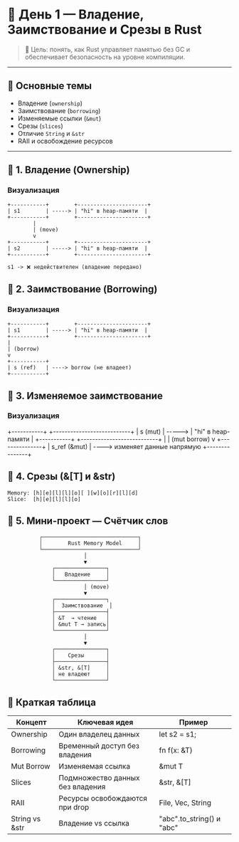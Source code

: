 # 🦀 День 1 — Владение, Заимствование и Срезы в Rust

> 🎯 Цель: понять, как Rust управляет памятью без GC и обеспечивает безопасность на уровне компиляции.

---

## 📘 Основные темы
- Владение (`ownership`)
- Заимствование (`borrowing`)
- Изменяемые ссылки (`&mut`)
- Срезы (`slices`)
- Отличие `String` и `&str`
- RAII и освобождение ресурсов

---

## 🧩 1. Владение (Ownership)

### Визуализация

```
+-----------+        +----------------------+
| s1        | -----> | "hi" в heap-памяти  |
+-----------+        +----------------------+
        |
        | (move)
        v
+-----------+        +----------------------+
| s2        | -----> | "hi" в heap-памяти  |
+-----------+        +----------------------+

s1 -> ❌ недействителен (владение передано)
```


## 🧩 2. Заимствование (Borrowing)

### Визуализация
```text
+-----------+        +----------------------+
| s1        | -----> | "hi" в heap-памяти  |
+-----------+        +----------------------+
|
| (borrow)
v
+-----------+
| s (ref)   | ----> borrow (не владеет)
+-----------+
```

## 🧩 3. Изменяемое заимствование

### Визуализация
+-----------+        +---------------------------+
| s (mut)   | -----> | "hi" в heap-памяти        |
+-----------+        +---------------------------+
|
| (mut borrow)
v
+---------------+
| s_ref (&mut)  | ----> изменяет данные напрямую
+---------------+

## 🧩 4. Срезы (&[T] и &str)

```text
Memory: [h][e][l][l][o][ ][w][o][r][l][d]
Slice:  [h][e][l][l][o]
```

## 🧩 5. Мини-проект — Счётчик слов

```text
          ┌──────────────────────────────┐
          │        Rust Memory Model     │
          └──────────────────────────────┘
                        │
                        ▼
              ┌────────────────┐
              │   Владение     │
              └────────────────┘
                        │ (move)
                        ▼
              ┌────────────────┐
              │  Заимствование  │
              ├────────────────┤
              │ &T  → чтение   │
              │ &mut T → запись│
              └────────────────┘
                        │
                        ▼
              ┌────────────────┐
              │    Срезы       │
              ├────────────────┤
              │ &str, &[T]     │
              │ не владеют     │
              └────────────────┘
```

## 🧭 Краткая таблица
| Концепт        | Ключевая идея                    | Пример                    |
|----------------|----------------------------------|---------------------------|
| Ownership      | Один владелец данных             | let s2 = s1;              |
| Borrowing      | Временный доступ без владения    | fn f(x: &T)               |
| Mut Borrow     | Изменяемая ссылка                | &mut T                    |
| Slices         | Подмножество данных без владения | &str, &[T]                |
| RAII           | Ресурсы освобождаются при drop   | File, Vec, String         |
| String vs &str | Владение vs ссылка               | "abc".to_string() и "abc" |